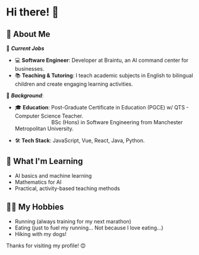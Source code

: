# Hi there! 👋

## 🚀 About Me
💼 ***Current Jobs***
- 💻 **Software Engineer**: Developer at Braintu, an AI command center for businesses.
- 📚 **Teaching & Tutoring**: I teach academic subjects in English to bilingual children and create engaging learning activities.

🌇 ***Background***:
- 🎓 **Education**: Post-Graduate Certificate in Education (PGCE) w/ QTS - Computer Science Teacher.\
&emsp;&emsp;&emsp;&emsp;&emsp;&emsp;&emsp;BSc (Hons) in Software Engineering from Manchester Metropolitan University.
                     
- 🛠 **Tech Stack**: JavaScript, Vue, React, Java, Python.

## 🌱 What I'm Learning
- AI basics and machine learning
- Mathematics for AI
- Practical, activity-based teaching methods

## 🏃‍♂️ My Hobbies
- Running (always training for my next marathon)
- Eating (just to fuel my running... Not because I love eating...)
- Hiking with my dogs!

Thanks for visiting my profile! 😊

<!--
**JEspitiaBriers/JEspitiaBriers** is a ✨ _special_ ✨ repository because its `README.md` (this file) appears on your GitHub profile.

Here are some ideas to get you started:

- 🔭 I’m currently working on ...
- 🌱 I’m currently learning ...
- 👯 I’m looking to collaborate on ...
- 🤔 I’m looking for help with ...
- 💬 Ask me about ...
- 📫 How to reach me: ...
- 😄 Pronouns: ...
- ⚡ Fun fact: ...
-->
